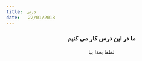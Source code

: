 ```yaml
---
title:  درس
date:   22/01/2018
---
```


### <center>ما در این درس کار می کنیم</center>
<center>لطفا بعدا بیا</center>